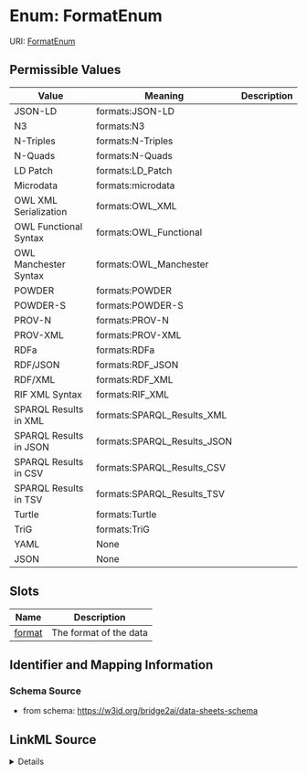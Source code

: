 # Enum: FormatEnum



URI: [FormatEnum](FormatEnum.md)

## Permissible Values

| Value | Meaning | Description |
| --- | --- | --- |
| JSON-LD | formats:JSON-LD |  |
| N3 | formats:N3 |  |
| N-Triples | formats:N-Triples |  |
| N-Quads | formats:N-Quads |  |
| LD Patch | formats:LD_Patch |  |
| Microdata | formats:microdata |  |
| OWL XML Serialization | formats:OWL_XML |  |
| OWL Functional Syntax | formats:OWL_Functional |  |
| OWL Manchester Syntax | formats:OWL_Manchester |  |
| POWDER | formats:POWDER |  |
| POWDER-S | formats:POWDER-S |  |
| PROV-N | formats:PROV-N |  |
| PROV-XML | formats:PROV-XML |  |
| RDFa | formats:RDFa |  |
| RDF/JSON | formats:RDF_JSON |  |
| RDF/XML | formats:RDF_XML |  |
| RIF XML Syntax | formats:RIF_XML |  |
| SPARQL Results in XML | formats:SPARQL_Results_XML |  |
| SPARQL Results in JSON | formats:SPARQL_Results_JSON |  |
| SPARQL Results in CSV | formats:SPARQL_Results_CSV |  |
| SPARQL Results in TSV | formats:SPARQL_Results_TSV |  |
| Turtle | formats:Turtle |  |
| TriG | formats:TriG |  |
| YAML | None |  |
| JSON | None |  |




## Slots

| Name | Description |
| ---  | --- |
| [format](format.md) | The format of the data |






## Identifier and Mapping Information







### Schema Source


* from schema: https://w3id.org/bridge2ai/data-sheets-schema




## LinkML Source

<details>
```yaml
name: FormatEnum
from_schema: https://w3id.org/bridge2ai/data-sheets-schema
rank: 1000
permissible_values:
  JSON-LD:
    text: JSON-LD
    meaning: formats:JSON-LD
  N3:
    text: N3
    meaning: formats:N3
  N-Triples:
    text: N-Triples
    meaning: formats:N-Triples
  N-Quads:
    text: N-Quads
    meaning: formats:N-Quads
  LD Patch:
    text: LD Patch
    meaning: formats:LD_Patch
  Microdata:
    text: Microdata
    meaning: formats:microdata
  OWL XML Serialization:
    text: OWL XML Serialization
    meaning: formats:OWL_XML
  OWL Functional Syntax:
    text: OWL Functional Syntax
    meaning: formats:OWL_Functional
  OWL Manchester Syntax:
    text: OWL Manchester Syntax
    meaning: formats:OWL_Manchester
  POWDER:
    text: POWDER
    meaning: formats:POWDER
  POWDER-S:
    text: POWDER-S
    meaning: formats:POWDER-S
  PROV-N:
    text: PROV-N
    meaning: formats:PROV-N
  PROV-XML:
    text: PROV-XML
    meaning: formats:PROV-XML
  RDFa:
    text: RDFa
    meaning: formats:RDFa
  RDF/JSON:
    text: RDF/JSON
    meaning: formats:RDF_JSON
  RDF/XML:
    text: RDF/XML
    meaning: formats:RDF_XML
  RIF XML Syntax:
    text: RIF XML Syntax
    meaning: formats:RIF_XML
  SPARQL Results in XML:
    text: SPARQL Results in XML
    meaning: formats:SPARQL_Results_XML
  SPARQL Results in JSON:
    text: SPARQL Results in JSON
    meaning: formats:SPARQL_Results_JSON
  SPARQL Results in CSV:
    text: SPARQL Results in CSV
    meaning: formats:SPARQL_Results_CSV
  SPARQL Results in TSV:
    text: SPARQL Results in TSV
    meaning: formats:SPARQL_Results_TSV
  Turtle:
    text: Turtle
    meaning: formats:Turtle
  TriG:
    text: TriG
    meaning: formats:TriG
  YAML:
    text: YAML
  JSON:
    text: JSON

```
</details>
